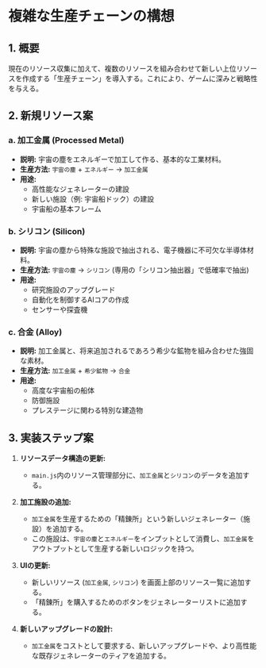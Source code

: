 # 複雑な生産チェーンの構想

## 1. 概要
現在のリソース収集に加えて、複数のリソースを組み合わせて新しい上位リソースを作成する「生産チェーン」を導入する。これにより、ゲームに深みと戦略性を与える。

## 2. 新規リソース案

### a. 加工金属 (Processed Metal)
*   **説明:** 宇宙の塵をエネルギーで加工して作る、基本的な工業材料。
*   **生産方法:** `宇宙の塵` + `エネルギー` → `加工金属`
*   **用途:**
    *   高性能なジェネレーターの建設
    *   新しい施設（例: 宇宙船ドック）の建設
    *   宇宙船の基本フレーム

### b. シリコン (Silicon)
*   **説明:** 宇宙の塵から特殊な施設で抽出される、電子機器に不可欠な半導体材料。
*   **生産方法:** `宇宙の塵` → `シリコン` (専用の「シリコン抽出器」で低確率で抽出)
*   **用途:**
    *   研究施設のアップグレード
    *   自動化を制御するAIコアの作成
    *   センサーや探査機

### c. 合金 (Alloy)
*   **説明:** 加工金属と、将来追加されるであろう希少な鉱物を組み合わせた強固な素材。
*   **生産方法:** `加工金属` + `希少鉱物` → `合金`
*   **用途:**
    *   高度な宇宙船の船体
    *   防御施設
    *   プレステージに関わる特別な建造物

## 3. 実装ステップ案

1.  **リソースデータ構造の更新:**
    *   `main.js`内のリソース管理部分に、`加工金属`と`シリコン`のデータを追加する。

2.  **加工施設の追加:**
    *   `加工金属`を生産するための「精錬所」という新しいジェネレーター（施設）を追加する。
    *   この施設は、`宇宙の塵`と`エネルギー`をインプットとして消費し、`加工金属`をアウトプットとして生産する新しいロジックを持つ。

3.  **UIの更新:**
    *   新しいリソース (`加工金属`, `シリコン`) を画面上部のリソース一覧に追加する。
    *   「精錬所」を購入するためのボタンをジェネレーターリストに追加する。

4.  **新しいアップグレードの設計:**
    *   `加工金属`をコストとして要求する、新しいアップグレードや、より高性能な既存ジェネレーターのティアを追加する。